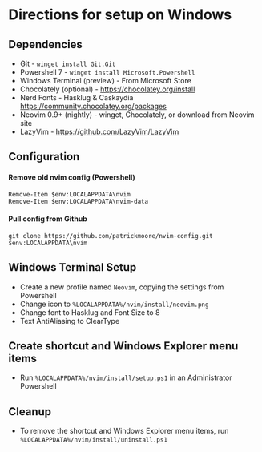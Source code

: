 # Directions for setup on Windows

## Dependencies
* Git - `winget install Git.Git`
* Powershell 7 - `winget install Microsoft.Powershell`
* Windows Terminal (preview) - From Microsoft Store
* Chocolately (optional) - https://chocolatey.org/install
* Nerd Fonts - Hasklug & Caskaydia https://community.chocolatey.org/packages
* Neovim 0.9+ (nightly) - winget, Chocolately, or download from Neovim site
* LazyVim - https://github.com/LazyVim/LazyVim

## Configuration
#### Remove old nvim config (Powershell)
```shell
Remove-Item $env:LOCALAPPDATA\nvim
Remove-Item $env:LOCALAPPDATA\nvim-data
```

#### Pull config from Github
```shell
git clone https://github.com/patrickmoore/nvim-config.git $env:LOCALAPPDATA\nvim
```

## Windows Terminal Setup
* Create a new profile named `Neovim`, copying the settings from Powershell
* Change icon to `%LOCALAPPDATA%/nvim/install/neovim.png`
* Change font to Hasklug and Font Size to 8
* Text AntiAliasing to ClearType


## Create shortcut and Windows Explorer menu items
* Run `%LOCALAPPDATA%/nvim/install/setup.ps1` in an Administrator Powershell


## Cleanup
* To remove the shortcut and Windows Explorer menu items, run `%LOCALAPPDATA%/nvim/install/uninstall.ps1`